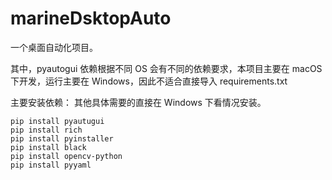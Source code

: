 # marineDsktopAuto
一个桌面自动化项目。

其中，pyautogui 依赖根据不同 OS 会有不同的依赖要求，本项目主要在 macOS 下开发，运行主要在 Windows，因此不适合直接导入 requirements.txt

主要安装依赖：
其他具体需要的直接在 Windows 下看情况安装。

```
pip install pyautugui
pip install rich
pip install pyinstaller
pip install black
pip install opencv-python
pip install pyyaml
```
